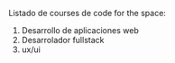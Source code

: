 Listado de courses de code for the space:

1. Desarrollo de aplicaciones web
2. Desarrolador fullstack
3. ux/ui 

